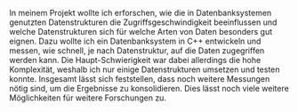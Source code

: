 In meinem Projekt wollte ich erforschen, wie die in Datenbanksystemen genutzten
Datenstrukturen die Zugriffsgeschwindigkeit beeinflussen und welche Datenstrukturen
sich für welche Arten von Daten besonders gut eignen.
Dazu wollte ich ein Datenbanksystem in C++ entwickeln und messen, wie
schnell, je nach Datenstruktur, auf die Daten zugegriffen werden kann.
Die Haupt-Schwierigkeit war dabei allerdings die hohe Komplexität,
weshalb ich nur einige Datenstrukturen umsetzen und testen konnte.
Insgesamt lässt sich feststellen, dass noch weitere Messungen nötig
sind, um die Ergebnisse zu konsolidieren.
Dies lässt noch viele weitere Möglichkeiten für weitere Forschungen zu.
